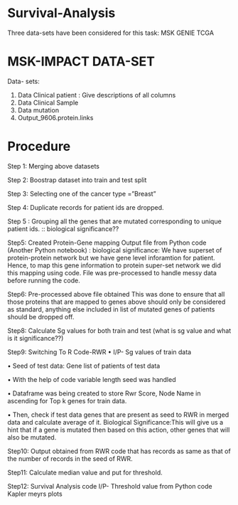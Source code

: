 # Survival-Analysis

 Three data-sets have been considered for this task:
 MSK
 GENIE
 TCGA
 
# MSK-IMPACT DATA-SET
Data- sets: 
1.  Data Clinical patient : Give descriptions of all columns
2.  Data Clinical Sample
3.  Data mutation
4.  Output_9606.protein.links

# Procedure
Step 1: Merging above datasets

Step 2: Boostrap dataset into train and test split

Step 3: Selecting one of the cancer type =”Breast”

Step 4: Duplicate records for patient ids are dropped.

Step 5 : Grouping all the genes that are mutated corresponding to unique patient ids. :: biological significance?? 

Step5: Created Protein-Gene mapping Output file from Python code (Another Python notebook) :
biological significance: We have superset of protein-protein network but we have gene level inforamtion for patient. Hence, to map this gene information to protein super-set network we did this mapping using code. File was pre-processed to handle messy data before running the code.

Step6: Pre-processed above file obtained
This was done to ensure that all those proteins that are mapped to genes above should only be considered as standard, anything else included in list of mutated genes of patients should be dropped off.

Step8: Calculate Sg values for both train and test
(what is sg value and what is it significance??)



Step9: Switching To R Code-RWR
•	I/P- Sg values of train data

•	Seed of test data: Gene list of patients of test data

•	With the help of code variable length seed was handled

•	Dataframe was being created to store Rwr Score, Node Name in ascending for Top k genes for train data. 

•	Then, check if  test data genes that are present as seed to RWR in merged data and calculate average of it. 
Biological Significance:This will give us a hint that if a gene is mutated then based on this action, other genes that will also be mutated.

Step10: Output obtained from RWR code that has records as same as that of the number of records in the seed of RWR.

Step11: Calculate median value and put for threshold.

Step12: Survival Analysis code
I/P- Threshold value from Python code
Kapler meyrs plots


